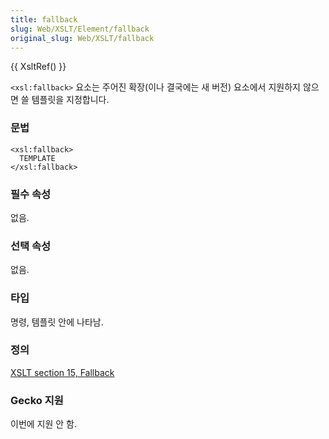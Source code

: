 ```yaml
---
title: fallback
slug: Web/XSLT/Element/fallback
original_slug: Web/XSLT/fallback
---
```


{{ XsltRef() }}

`<xsl:fallback>` 요소는 주어진 확장(이나 결국에는 새 버전) 요소에서 지원하지 않으면 쓸 템플릿을 지정합니다.

### 문법

```
<xsl:fallback>
  TEMPLATE
</xsl:fallback>
```

### 필수 속성

없음.

### 선택 속성

없음.

### 타입

명령, 템플릿 안에 나타남.

### 정의

[XSLT section 15, Fallback](http://www.w3.org/TR/xslt#fallback)

### Gecko 지원

이번에 지원 안 함.

